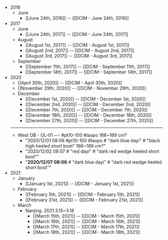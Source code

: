 - 2016
    - June
        - [[June 24th, 2016]] -- [[DCIM - June 24th, 2016]]
- 2017
    - June
        - [[June 24th, 2017]] -- [[DCIM - June 24th, 2017]]
    - August
        - [[August 1st, 2017]] -- [[DCIM - August 1st, 2017]]
        - [[August 2nd, 2017]] -- [[DCIM - August 2nd, 2017]]
        - [[August 3rd, 2017]] -- [[DCIM - August 3rd, 2017]]
    - September
        - [[September 11th, 2017]] -- [[DCIM - September 11th, 2017]]
        - [[September 14th, 2017]] -- [[DCIM - September 14th, 2017]]
- 2020
    - [[April 30th, 2020]] -- [[DCIM - April 30th, 2020]]
    - [[November 29th, 2020]] -- [[DCIM - November 29th, 2020]] 
    - December
        - [[December 1st, 2020]] -- [[DCIM - December 1st, 2020]] 
        - [[December 2nd, 2020]] -- [[DCIM - December 2nd, 2020]] 
        - [[December 7th, 2020]] -- [[DCIM - December 7th, 2020]] 
        - [[December 18th, 2020]] -- [[DCIM - December 18th, 2020]] 
        - [[December 27th, 2020]] -- [[DCIM - December 27th, 2020]] 
    - ---
    - West OB - OL-01 --- #pt10-100 #laopo   166~169 cm?
        - "2020/12/01 08:06 #pt10-100 #laopo # "dark blue dayi" # "black high heeled short boot"   166~169 cm?"
        - "2020/12/02 08:07 # "red dayi" # "dark red wedge heeled short boot""
        - "__2020/12/07 08:06__ # "dark blue dayi" # "dark red wedge heeled short boot""
- 2021
    - January
        - [[January 1st, 2021]] -- [[DCIM - January 1st, 2021]]
    - February
        - [[February 5th, 2021]] -- [[DCIM - February 5th, 2021]]
        - [[February 21st, 2021]] -- [[DCIM - February 21st, 2021]]
    - March
        - Nanjing. 2021.3.15~3.18
            - [[March 15th, 2021]] -- [[DCIM - March 15th, 2021]]
            - [[March 16th, 2021]] -- [[DCIM - March 16th, 2021]]
            - [[March 17th, 2021]] -- [[DCIM - March 17th, 2021]]
            - [[March 18th, 2021]] -- [[DCIM - March 18th, 2021]]
